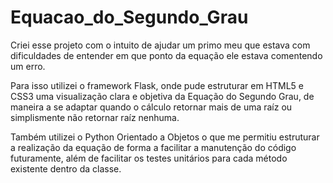 # Equacao_do_Segundo_Grau

Criei esse projeto com o intuito de ajudar um primo meu que estava com dificuldades de entender em que ponto da equação ele estava comentendo um erro.

Para isso utilizei o framework Flask, onde pude estruturar em HTML5 e CSS3 uma visualização clara e objetiva da Equação do Segundo Grau, de maneira a se adaptar quando o cálculo retornar mais de uma raíz ou simplismente não retornar raíz nenhuma.

Também utilizei o Python Orientado a Objetos o que me permitiu estruturar a realização da equação de forma a facilitar a manutenção do código futuramente, além de facilitar os testes unitários para cada método existente dentro da classe.
